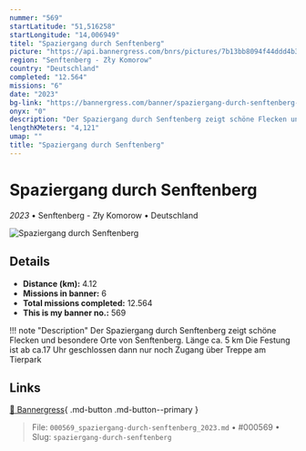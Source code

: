 ```yaml
---
nummer: "569"
startLatitude: "51,516258"
startLongitude: "14,006949"
titel: "Spaziergang durch Senftenberg"
picture: "https://api.bannergress.com/bnrs/pictures/7b13bb8094f44ddd4b30776d91c0caaf"
region: "Senftenberg - Zły Komorow"
country: "Deutschland"
completed: "12.564"
missions: "6"
date: "2023"
bg-link: "https://bannergress.com/banner/spaziergang-durch-senftenberg-02a3"
onyx: "0"
description: "Der Spaziergang durch Senftenberg zeigt schöne Flecken und besondere Orte von Senftenberg. \nLänge ca. 5 km \nDie Festung ist ab ca.17 Uhr geschlossen dann nur noch  Zugang über Treppe am Tierpark"
lengthKMeters: "4,121"
umap: ""
title: "Spaziergang durch Senftenberg"
---
```

# Spaziergang durch Senftenberg

*2023* • Senftenberg - Zły Komorow • Deutschland

![Spaziergang durch Senftenberg](https://api.bannergress.com/bnrs/pictures/7b13bb8094f44ddd4b30776d91c0caaf)

## Details
- **Distance (km):** 4.12
- **Missions in banner:** 6
- **Total missions completed:** 12.564
- **This is my banner no.:** 569


!!! note "Description"
    Der Spaziergang durch Senftenberg zeigt schöne Flecken und besondere Orte von Senftenberg. 
Länge ca. 5 km 
Die Festung ist ab ca.17 Uhr geschlossen dann nur noch  Zugang über Treppe am Tierpark



## Links
[🔗 Bannergress](https://bannergress.com/banner/spaziergang-durch-senftenberg-02a3){ .md-button .md-button--primary }



> File: `000569_spaziergang-durch-senftenberg_2023.md` • #000569 • Slug: `spaziergang-durch-senftenberg`

